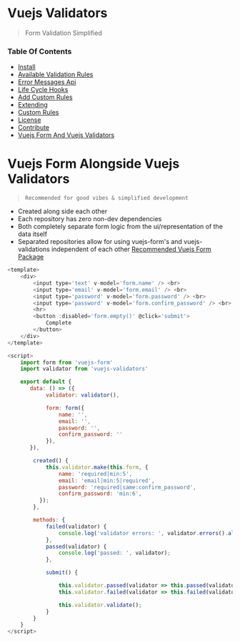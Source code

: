 # Vuejs Validators

> Form Validation Simplified

### Table Of Contents
- [Install](#Installation)
- [Available Validation Rules](#available-validation-rules)
- [Error Messages Api](#error-messages-api)
- [Life Cycle Hooks](#life-cycle-hooks)
- [Add Custom Rules](#extending)
- [Extending](#extending)
- [Custom Rules](#)
- [License](#license)
- [Contribute](#contribute)
- [Vuejs Form And Vuejs Validators](#vuejs-form-alongside-vuejs-validators)

# Vuejs Form Alongside Vuejs Validators
> `Recommended for good vibes & simplified development`
- Created along side each other
- Each repository has zero non-dev dependencies
- Both completely separate form logic from the ui/representation of the data itself
- Separated repositories allow for using vuejs-form's and vuejs-validations independent of each other
[Recommended Vuejs Form Package](https://github.com/zhorton34/vuejs-form)

```js
<template>
    <div>
        <input type='text' v-model='form.name' /> <br>
        <input type='email' v-model='form.email' /> <br>
        <input type='password' v-model='form.password' /> <br>
        <input type='password' v-model='form.confirm_password' /> <br>
        <hr>
        <button :disabled='form.empty()' @click='submit'>
            Complete
        </button>
    </div>
</template>

<script>
    import form from 'vuejs-form'
    import validator from 'vuejs-validators'

    export default {
       data: () => ({
            validator: validator(),

            form: form({
                name: '',
                email: '',
                password: '',
                confirm_password: ''
            }),
       }),

        created() {
            this.validator.make(this.form, {
                name: 'required|min:5',
                email: 'email|min:5|required',
                password: 'required|same:confirm_password',
                confirm_password: 'min:6',
          });
        },

        methods: {
            failed(validator) {
                console.log('validator errors: ', validator.errors().all())
            },
            passed(validator) {
                console.log('passed: ', validator);
            },

            submit() {

                this.validator.passed(validator => this.passed(validator))
                this.validator.failed(validator => this.failed(validator))

                this.validator.validate();
            }
        }
    }
</script>
```
